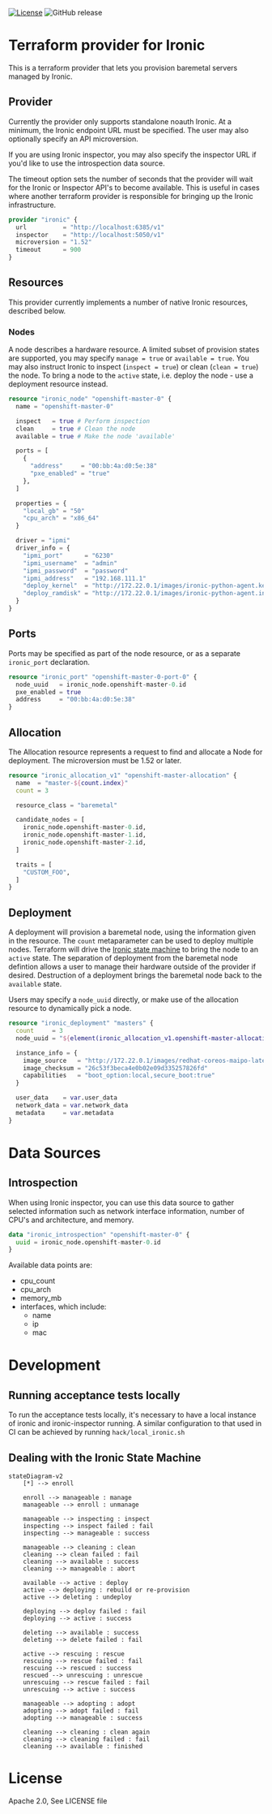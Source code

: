 [![License](https://img.shields.io/badge/License-Apache%202.0-blue.svg)](https://opensource.org/licenses/Apache-2.0) ![GitHub release](https://img.shields.io/github/release/openshift-metal3/terraform-provider-ironic.svg)

# Terraform provider for Ironic

This is a terraform provider that lets you provision baremetal servers managed by Ironic.

## Provider

Currently the provider only supports standalone noauth Ironic.  At a
minimum, the Ironic endpoint URL must be specified. The user may also
optionally specify an API microversion.

If you are using Ironic inspector, you may also specify the inspector
URL if you'd like to use the introspection data source.

The timeout option sets the number of seconds that the provider will wait
for the Ironic or Inspector API's to become available. This is useful in cases
where another terraform provider is responsible for bringing up the Ironic
infrastructure.

```terraform
provider "ironic" {
  url          = "http://localhost:6385/v1"
  inspector    = "http://localhost:5050/v1"
  microversion = "1.52"
  timeout      = 900
}
```

## Resources

This provider currently implements a number of native Ironic resources,
described below.

### Nodes

A node describes a hardware resource.  A limited subset of provision
states are supported, you may specify `manage = true` or `available =
true`.  You may also instruct Ironic to inspect (`inspect = true`) or
clean (`clean = true`) the node.  To bring a node to the `active` state,
i.e. deploy the node - use a deployment resource instead.


```terraform
resource "ironic_node" "openshift-master-0" {
  name = "openshift-master-0"

  inspect   = true # Perform inspection
  clean     = true # Clean the node
  available = true # Make the node 'available'

  ports = [
    {
      "address"     = "00:bb:4a:d0:5e:38"
      "pxe_enabled" = "true"
    },
  ]

  properties = {
    "local_gb" = "50"
    "cpu_arch" = "x86_64"
  }

  driver = "ipmi"
  driver_info = {
    "ipmi_port"      = "6230"
    "ipmi_username"  = "admin"
    "ipmi_password"  = "password"
    "ipmi_address"   = "192.168.111.1"
    "deploy_kernel"  = "http://172.22.0.1/images/ironic-python-agent.kernel"
    "deploy_ramdisk" = "http://172.22.0.1/images/ironic-python-agent.initramfs"
  }
}
```

## Ports

Ports may be specified as part of the node resource, or as a separate `ironic_port`
declaration.

```terraform
resource "ironic_port" "openshift-master-0-port-0" {
  node_uuid   = ironic_node.openshift-master-0.id
  pxe_enabled = true
  address     = "00:bb:4a:d0:5e:38"
}
```

## Allocation

The Allocation resource represents a request to find and allocate a Node
for deployment. The microversion must be 1.52 or later.

```terraform
resource "ironic_allocation_v1" "openshift-master-allocation" {
  name  = "master-${count.index}"
  count = 3

  resource_class = "baremetal"

  candidate_nodes = [
    ironic_node.openshift-master-0.id,
    ironic_node.openshift-master-1.id,
    ironic_node.openshift-master-2.id,
  ]

  traits = [
    "CUSTOM_FOO",
  ]
}
```

## Deployment

A deployment will provision a baremetal node, using the information
given in the resource.  The `count` metaparameter can be used to deploy
multiple nodes. Terraform will drive the [Ironic state
machine](https://docs.openstack.org/ironic/latest/contributor/states.html)
to bring the node to an `active` state.  The separation of deployment
from the baremetal node defintion allows a user to manage their hardware
outside of the provider if desired. Destruction of a deployment brings
the baremetal node back to the `available` state.

Users may specify a `node_uuid` directly, or make use of the allocation
resource to dynamically pick a node.


```terraform
resource "ironic_deployment" "masters" {
  count     = 3
  node_uuid = "${element(ironic_allocation_v1.openshift-master-allocation.*.node_uuid, count.index)}"

  instance_info = {
    image_source   = "http://172.22.0.1/images/redhat-coreos-maipo-latest.qcow2"
    image_checksum = "26c53f3beca4e0b02e09d335257826fd"
    capabilities   = "boot_option:local,secure_boot:true"
  }

  user_data    = var.user_data
  network_data = var.network_data
  metadata     = var.metadata
}
```

# Data Sources

## Introspection

When using Ironic inspector, you can use this data source to gather selected information such as network
interface information, number of CPU's and architecture, and memory.

```terraform
data "ironic_introspection" "openshift-master-0" {
  uuid = ironic_node.openshift-master-0.id
}
```

Available data points are:

  - cpu_count
  - cpu_arch
  - memory_mb
  - interfaces, which include:
    - name
    - ip
    - mac

# Development

## Running acceptance tests locally

To run the acceptance tests locally, it's necessary to have a local instance of
ironic and ironic-inspector running.  A similar configuration to that used in
CI can be achieved by running `hack/local_ironic.sh`

## Dealing with the Ironic State Machine

```mermaid
stateDiagram-v2
    [*] --> enroll

    enroll --> manageable : manage
    manageable --> enroll : unmanage

    manageable --> inspecting : inspect
    inspecting --> inspect failed : fail
    inspecting --> manageable : success

    manageable --> cleaning : clean
    cleaning --> clean failed : fail
    cleaning --> available : success
    cleaning --> manageable : abort

    available --> active : deploy
    active --> deploying : rebuild or re-provision
    active --> deleting : undeploy

    deploying --> deploy failed : fail
    deploying --> active : success

    deleting --> available : success
    deleting --> delete failed : fail

    active --> rescuing : rescue
    rescuing --> rescue failed : fail
    rescuing --> rescued : success
    rescued --> unrescuing : unrescue
    unrescuing --> rescue failed : fail
    unrescuing --> active : success

    manageable --> adopting : adopt
    adopting --> adopt failed : fail
    adopting --> manageable : success

    cleaning --> cleaning : clean again
    cleaning --> cleaning failed : fail
    cleaning --> available : finished
```

# License

Apache 2.0, See LICENSE file
